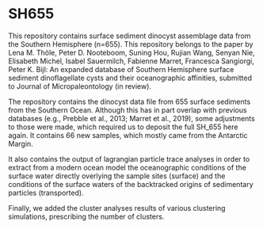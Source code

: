 # SH655
This repository contains surface sediment dinocyst assemblage data from the Southern Hemisphere (n=655). This repository belongs to the paper by Lena M. Thöle, Peter D. Nooteboom, Suning Hou, Rujian Wang, Senyan Nie, Elisabeth Michel, Isabel Sauermilch, Fabienne Marret, Francesca Sangiorgi, Peter K. Bijl: An expanded database of Southern Hemisphere surface sediment dinoflagellate cysts and their oceanographic affinities, submitted to Journal of Micropaleontology (in review).

The repository contains the dinocyst data file from 655 surface sediments from the Southern Ocean. Although this has in part overlap with previous databases (e.g., Prebble et al., 2013; Marret et al., 2019), some adjustments to those were made, which required us to deposit the full SH_655 here again. It contains 66 new samples, which mostly came from the Antarctic Margin.

It also contains the output of lagrangian particle trace analyses in order to extract from a modern ocean model the oceanographic conditions of the surface water directly overlying the sample sites (surface) and the conditions of the surface waters of the backtracked origins of sedimentary particles (transported). 

Finally, we added the cluster analyses results of various clustering simulations, prescribing the number of clusters.

